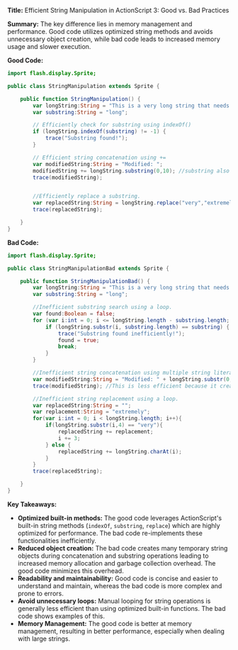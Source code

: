 **Title:** Efficient String Manipulation in ActionScript 3: Good vs. Bad Practices

**Summary:**  The key difference lies in memory management and performance.  Good code utilizes optimized string methods and avoids unnecessary object creation, while bad code leads to increased memory usage and slower execution.


**Good Code:**

```actionscript
import flash.display.Sprite;

public class StringManipulation extends Sprite {

    public function StringManipulation() {
        var longString:String = "This is a very long string that needs some manipulation.";
        var substring:String = "long";

        // Efficiently check for substring using indexOf()
        if (longString.indexOf(substring) != -1) {
            trace("Substring found!");
        }

        // Efficient string concatenation using +=
        var modifiedString:String = "Modified: ";
        modifiedString += longString.substring(0,10); //substring also efficient
        trace(modifiedString);


        //Efficiently replace a substring.
        var replacedString:String = longString.replace("very","extremely");
        trace(replacedString);

    }
}
```

**Bad Code:**

```actionscript
import flash.display.Sprite;

public class StringManipulationBad extends Sprite {

    public function StringManipulationBad() {
        var longString:String = "This is a very long string that needs some manipulation.";
        var substring:String = "long";

        //Inefficient substring search using a loop.
        var found:Boolean = false;
        for (var i:int = 0; i <= longString.length - substring.length; i++) {
            if (longString.substr(i, substring.length) == substring) {
                trace("Substring found inefficiently!");
                found = true;
                break;
            }
        }

        //Inefficient string concatenation using multiple string literals.
        var modifiedString:String = "Modified: " + longString.substr(0,10);
        trace(modifiedString); //This is less efficient because it creates multiple temporary strings.

        //Inefficient string replacement using a loop.
        var replacedString:String = "";
        var replacement:String = "extremely";
        for(var i:int = 0; i < longString.length; i++){
            if(longString.substr(i,4) == "very"){
                replacedString += replacement;
                i += 3;
            } else {
                replacedString += longString.charAt(i);
            }
        }
        trace(replacedString);

    }
}
```


**Key Takeaways:**

* **Optimized built-in methods:** The good code leverages ActionScript's built-in string methods (`indexOf`, `substring`, `replace`) which are highly optimized for performance.  The bad code re-implements these functionalities inefficiently.
* **Reduced object creation:**  The bad code creates many temporary string objects during concatenation and substring operations leading to increased memory allocation and garbage collection overhead.  The good code minimizes this overhead.
* **Readability and maintainability:** Good code is concise and easier to understand and maintain, whereas the bad code is more complex and prone to errors.
* **Avoid unnecessary loops:**  Manual looping for string operations is generally less efficient than using optimized built-in functions.  The bad code shows examples of this.
* **Memory Management:** The good code is better at memory management, resulting in better performance, especially when dealing with large strings.



